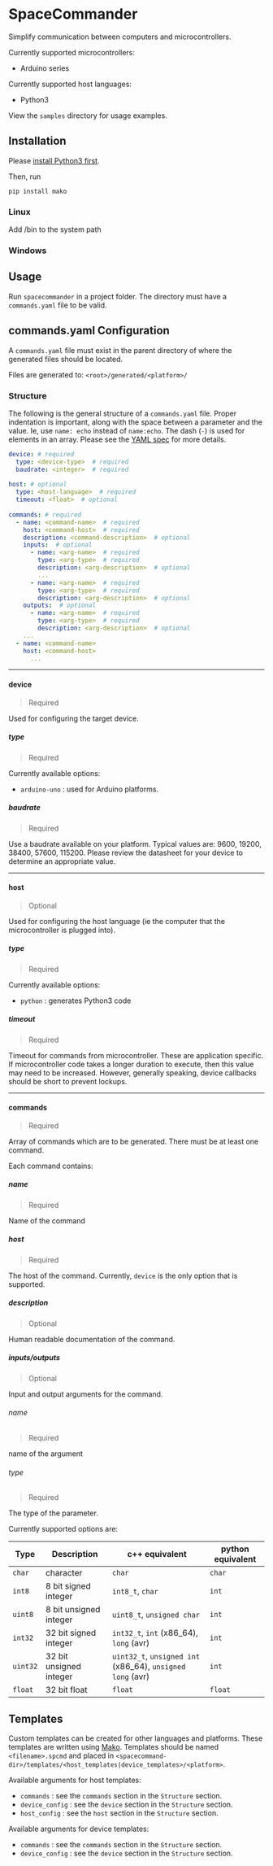 # SpaceCommander

Simplify communication between computers and microcontrollers.

Currently supported microcontrollers:

- Arduino series
 
Currently supported host languages:

 - Python3
 
View the `samples` directory for usage examples.

## Installation

Please [install Python3 first](https://www.python.org/downloads/).

Then, run

    pip install mako
    
### Linux

Add <spacecommander>/bin to the system path

### Windows

<TODO>

## Usage

Run `spacecommander` in a project folder. The directory must have a `commands.yaml` file to be valid.

## commands.yaml Configuration

A `commands.yaml` file must exist in the parent directory of where the generated files should be located.

Files are generated to:
`<root>/generated/<platform>/`

### Structure

The following is the general structure of a `commands.yaml` file. Proper indentation is important, along with the space between a parameter and the value. Ie, use `name: echo` instead of `name:echo`. The dash (`-`) is used for elements in an array. Please see the [YAML spec](http://www.yaml.org/spec/1.2/spec.html#id2797382) for more details.

```yaml
device: # required
  type: <device-type>  # required
  baudrate: <integer>  # required
  
host: # optional
  type: <host-language>  # required
  timeout: <float>  # optional
  
commands: # required
  - name: <command-name>  # required
    host: <command-host>  # required
    description: <command-description>  # optional
    inputs:  # optional
      - name: <arg-name>  # required
        type: <arg-type>  # required
        description: <arg-description>  # optional
        ...
      - name: <arg-name>  # required
        type: <arg-type>  # required
        description: <arg-description>  # optional
    outputs:  # optional
      - name: <arg-name>  # required
        type: <arg-type>  # required
        description: <arg-description>  # optional
    ...
  - name: <command-name>
    host: <command-host>
      ...
```

---

#### device
> Required

Used for configuring the target device.

##### type <device-type>
> Required

Currently available options:
 - `arduino-uno` : used for Arduino platforms.

##### baudrate
> Required

Use a baudrate available on your platform. Typical values are: 9600, 19200, 38400, 57600, 115200. Please review the datasheet for your device to determine an appropriate value.

---

#### host
> Optional

Used for configuring the host language (ie the computer that the microcontroller is plugged into).

 
##### type <host-language>
> Required

Currently available options:
 - `python` : generates Python3 code
 
##### timeout
> Required

Timeout for commands from microcontroller. These are application specific. If microcontroller code takes a longer duration to execute, then this value may need to be increased. However, generally speaking, device callbacks should be short to prevent lockups.

---

#### commands
> Required

Array of commands which are to be generated. There must be at least one command.

Each command contains:

##### name <command-name>
> Required

Name of the command

##### host <command-host>
> Required

The host of the command. Currently, `device` is the only option that is supported.

##### description
> Optional

Human readable documentation of the command.

##### inputs/outputs
> Optional

Input and output arguments for the command.

###### name <arg-name>
> Required

name of the argument

###### type <arg-type>
> Required

The type of the parameter.

Currently supported options are:

| Type     | Description             | c++ equivalent                                             | python equivalent |
|----------|-------------------------|------------------------------------------------------------|-------------------    |
| `char`   | character               | `char`                                                     | `char`            |
| `int8`   | 8 bit signed integer    | `int8_t`, `char`                                           | `int`             |
| `uint8`  | 8 bit unsigned integer  | `uint8_t`, `unsigned char`                                 | `int`             |
| `int32`  | 32 bit signed integer   | `int32_t`, `int` (x86_64), `long` (avr)                    | `int`             |
| `uint32` | 32 bit unsigned integer | `uint32_t`, `unsigned int` (x86_64), `unsigned long` (avr) | `int`             |
| `float`  | 32 bit float            | `float`                                                    | `float`           |

## Templates

Custom templates can be created for other languages and platforms. These templates are written using [Mako](http://www.makotemplates.org/). Templates should be named `<filename>.spcmd` and placed in `<spacecommand-dir>/templates/<host_templates|device_templates>/<platform>`.

Available arguments for host templates:
 - `commands` : see the `commands` section in the `Structure` section.
 - `device_config` : see the `device` section in the `Structure` section.
 - `host_config` : see the `host` section in the `Structure` section.

Available arguments for device templates:
 - `commands` : see the `commands` section in the `Structure` section.
 - `device_config` : see the `device` section in the `Structure` section.
